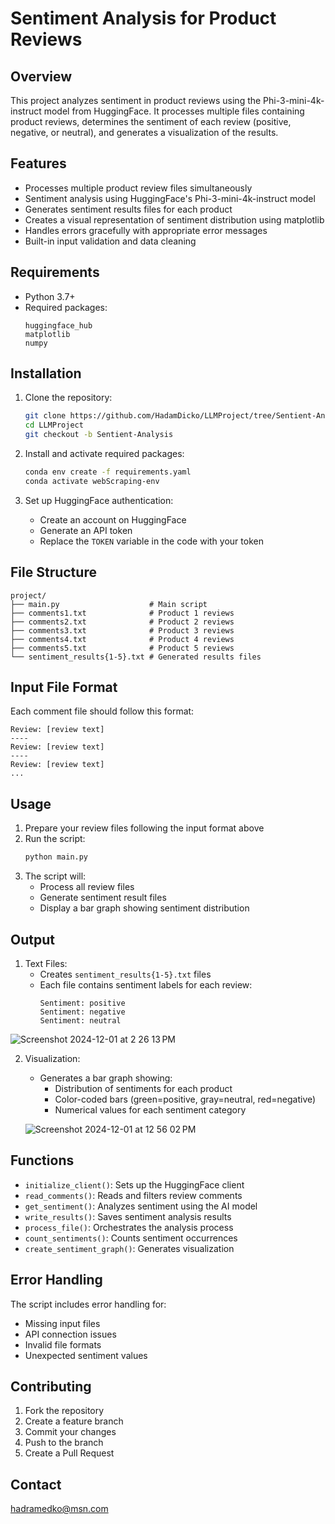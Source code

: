 # Sentiment Analysis for Product Reviews

## Overview
This project analyzes sentiment in product reviews using the Phi-3-mini-4k-instruct model from HuggingFace. It processes multiple files containing product reviews, determines the sentiment of each review (positive, negative, or neutral), and generates a visualization of the results.

## Features
- Processes multiple product review files simultaneously
- Sentiment analysis using HuggingFace's Phi-3-mini-4k-instruct model
- Generates sentiment results files for each product
- Creates a visual representation of sentiment distribution using matplotlib
- Handles errors gracefully with appropriate error messages
- Built-in input validation and data cleaning

## Requirements
- Python 3.7+
- Required packages:
  ```
  huggingface_hub
  matplotlib
  numpy
  ```

## Installation
1. Clone the repository:
   ```bash
   git clone https://github.com/HadamDicko/LLMProject/tree/Sentient-Analysis
   cd LLMProject
   git checkout -b Sentient-Analysis
   ```
   
2. Install and activate required packages:
   ```bash
   conda env create -f requirements.yaml
   conda activate webScraping-env
   ```
   
3. Set up HuggingFace authentication:
   - Create an account on HuggingFace
   - Generate an API token
   - Replace the `TOKEN` variable in the code with your token

## File Structure
```
project/
├── main.py                    # Main script
├── comments1.txt              # Product 1 reviews
├── comments2.txt              # Product 2 reviews
├── comments3.txt              # Product 3 reviews
├── comments4.txt              # Product 4 reviews
├── comments5.txt              # Product 5 reviews
└── sentiment_results{1-5}.txt # Generated results files
```

## Input File Format
Each comment file should follow this format:
```
Review: [review text]
----
Review: [review text]
----
Review: [review text]
...
```

## Usage
1. Prepare your review files following the input format above
2. Run the script:
   ```bash
   python main.py
   ```
3. The script will:
   - Process all review files
   - Generate sentiment result files
   - Display a bar graph showing sentiment distribution

## Output
1. Text Files:
   - Creates `sentiment_results{1-5}.txt` files
   - Each file contains sentiment labels for each review:
     ```
     Sentiment: positive
     Sentiment: negative
     Sentiment: neutral
     ```
![Screenshot 2024-12-01 at 2 26 13 PM](https://github.com/user-attachments/assets/8c478f1e-b53f-4bbd-aff5-d89c8f942b81)

2. Visualization:
   - Generates a bar graph showing:
     - Distribution of sentiments for each product
     - Color-coded bars (green=positive, gray=neutral, red=negative)
     - Numerical values for each sentiment category
    
    ![Screenshot 2024-12-01 at 12 56 02 PM](https://github.com/user-attachments/assets/70711295-8675-4da8-a09b-1b8837550ba4)


## Functions
- `initialize_client()`: Sets up the HuggingFace client
- `read_comments()`: Reads and filters review comments
- `get_sentiment()`: Analyzes sentiment using the AI model
- `write_results()`: Saves sentiment analysis results
- `process_file()`: Orchestrates the analysis process
- `count_sentiments()`: Counts sentiment occurrences
- `create_sentiment_graph()`: Generates visualization

## Error Handling
The script includes error handling for:
- Missing input files
- API connection issues
- Invalid file formats
- Unexpected sentiment values

## Contributing
1. Fork the repository
2. Create a feature branch
3. Commit your changes
4. Push to the branch
5. Create a Pull Request

## Contact
hadramedko@msn.com
